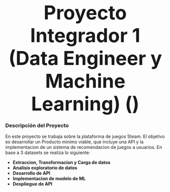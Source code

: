 <p align="center">
 <b style="font-size: 60px;"> Proyecto Integrador 1 (Data Engineer y Machine Learning) ()</b>
</p>

### Descripción del Proyecto
En este proyecto se trabaja sobre la plataforma de juegos Steam. El objetivo es desarrollar un Producto minimo viable, que incluye una API y la implementacion de un sistema de recomendacion de juegos a usuarios.
En base a 3 datasets se realiza lo siguiente:

- **Extraccion, Transformacion y Carga de datos**
- **Analisis exploratorio de datos**
- **Desarrollo de API**
- **Implementacion de modelo de ML**
- **Despliegue de API**

